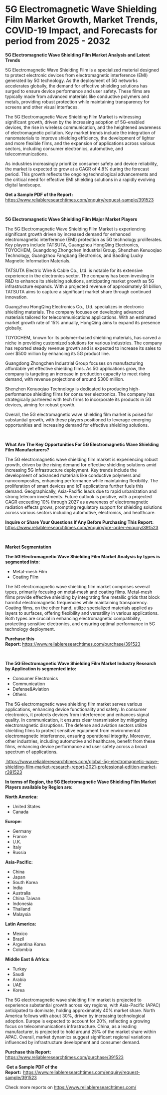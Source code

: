<p><h1>5G Electromagnetic Wave Shielding Film Market Growth, Market Trends, COVID-19 Impact, and Forecasts for period from 2025 - 2032</h1></p><p><strong>5G Electromagnetic Wave Shielding Film Market Analysis and Latest Trends</strong></p>
<p><p>5G Electromagnetic Wave Shielding Film is a specialized material designed to protect electronic devices from electromagnetic interference (EMI) generated by 5G technology. As the deployment of 5G networks accelerates globally, the demand for effective shielding solutions has surged to ensure device performance and user safety. These films are typically made from advanced materials like conductive polymers and metals, providing robust protection while maintaining transparency for screens and other visual interfaces.</p><p>The 5G Electromagnetic Wave Shielding Film Market is witnessing significant growth, driven by the increasing adoption of 5G-enabled devices, the rise in wireless communication, and the heightened awareness of electromagnetic pollution. Key market trends include the integration of nanomaterials to improve shielding efficiency, the development of lighter and more flexible films, and the expansion of applications across various sectors, including consumer electronics, automotive, and telecommunications.</p><p>As industries increasingly prioritize consumer safety and device reliability, the market is expected to grow at a CAGR of 4.8% during the forecast period. This growth reflects the ongoing technological advancements and the critical need for effective EMI shielding solutions in a rapidly evolving digital landscape.</p></p>
<p><strong>Get a Sample PDF of the Report:&nbsp;</strong> <a href="https://www.reliableresearchtimes.com/enquiry/request-sample/391523?utm_campaign=3087&utm_medium=2&utm_source=Github&utm_content=ia&utm_term=29032025&utm_id=5g-electromagnetic-wave-shielding-film">https://www.reliableresearchtimes.com/enquiry/request-sample/391523</a></p>
<p>&nbsp;</p>
<p><strong>5G Electromagnetic Wave Shielding Film Major Market Players</strong></p>
<p><p>The 5G Electromagnetic Wave Shielding Film Market is experiencing significant growth driven by increased demand for enhanced electromagnetic interference (EMI) protection as 5G technology proliferates. Key players include TATSUTA, Guangzhou HongQing Electronics, TOYOCHEM, Guangdong Zhongchen Industrial Group, Shenzhen Kenuoqiao Technology, Guangzhou Fangbang Electronics, and Baoding Lucky Magnetic Information Materials.</p><p>TATSUTA Electric Wire & Cable Co., Ltd. is notable for its extensive experience in the electronics sector. The company has been investing in R&D to enhance its shielding solutions, anticipating market growth as 5G infrastructure expands. With a projected revenue of approximately $1 billion, TATSUTA aims to capture a significant market share through continued innovation.</p><p>Guangzhou HongQing Electronics Co., Ltd. specializes in electronic shielding materials. The company focuses on developing advanced materials tailored for telecommunications applications. With an estimated market growth rate of 15% annually, HongQing aims to expand its presence globally.</p><p>TOYOCHEM, known for its polymer-based shielding materials, has carved a niche in providing customized solutions for various industries. The company has reported steady revenue growth and is expected to increase its sales to over $500 million by enhancing its 5G product line.</p><p>Guangdong Zhongchen Industrial Group focuses on manufacturing affordable yet effective shielding films. As 5G applications grow, the company is targeting an increase in production capacity to meet rising demand, with revenue projections of around $300 million.</p><p>Shenzhen Kenuoqiao Technology is dedicated to producing high-performance shielding films for consumer electronics. The company has strategically partnered with tech firms to incorporate its products in 5G devices, aiming for robust growth.</p><p>Overall, the 5G electromagnetic wave shielding film market is poised for substantial growth, with these players positioned to leverage emerging opportunities and increasing demand for effective shielding solutions.</p></p>
<p>&nbsp;</p>
<p><strong>What Are The Key Opportunities For 5G Electromagnetic Wave Shielding Film Manufacturers?</strong></p>
<p><p>The 5G electromagnetic wave shielding film market is experiencing robust growth, driven by the rising demand for effective shielding solutions amid increasing 5G infrastructure deployment. Key trends include the development of advanced materials like conductive polymers and nanocomposites, enhancing performance while maintaining flexibility. The proliferation of smart devices and IoT applications further fuels this demand. Geographically, Asia-Pacific leads due to rapid urbanization and strong telecom investments. Future outlook is positive, with a projected CAGR exceeding 10% through 2027 as awareness of electromagnetic radiation effects grows, prompting regulatory support for shielding solutions across various sectors including automotive, electronics, and healthcare.</p></p>
<p><strong>Inquire or Share Your Questions If Any Before Purchasing This Report:</strong> <a href="https://www.reliableresearchtimes.com/enquiry/pre-order-enquiry/391523?utm_campaign=3087&utm_medium=2&utm_source=Github&utm_content=ia&utm_term=29032025&utm_id=5g-electromagnetic-wave-shielding-film">https://www.reliableresearchtimes.com/enquiry/pre-order-enquiry/391523</a></p>
<p>&nbsp;</p>
<p><strong>Market Segmentation</strong></p>
<p><strong>The 5G Electromagnetic Wave Shielding Film Market Analysis by types is segmented into:</strong></p>
<p><ul><li>Metal-mesh Film</li><li>Coating Film</li></ul></p>
<p><p>The 5G electromagnetic wave shielding film market comprises several types, primarily focusing on metal-mesh and coating films. Metal-mesh films provide effective shielding by integrating fine metallic grids that block harmful electromagnetic frequencies while maintaining transparency. Coating films, on the other hand, utilize specialized materials applied as layers to surfaces, offering flexibility and versatility in various applications. Both types are crucial in enhancing electromagnetic compatibility, protecting sensitive electronics, and ensuring optimal performance in 5G technology deployment.</p></p>
<p><strong>Purchase this Report:&nbsp;</strong><a href="https://www.reliableresearchtimes.com/purchase/391523?utm_campaign=3087&utm_medium=2&utm_source=Github&utm_content=ia&utm_term=29032025&utm_id=5g-electromagnetic-wave-shielding-film">https://www.reliableresearchtimes.com/purchase/391523</a></p>
<p>&nbsp;</p>
<p><strong>The 5G Electromagnetic Wave Shielding Film Market Industry Research by Application is segmented into:</strong></p>
<p><ul><li>Consumer Electronics</li><li>Communication</li><li>Defense&Aviation</li><li>Others</li></ul></p>
<p><p>The 5G electromagnetic wave shielding film market serves various applications, enhancing device functionality and safety. In consumer electronics, it protects devices from interference and enhances signal quality. In communication, it ensures clear transmission by mitigating electromagnetic disruptions. The defense and aviation sectors utilize shielding films to protect sensitive equipment from environmental electromagnetic interference, ensuring operational integrity. Moreover, other industries, including automotive and healthcare, benefit from these films, enhancing device performance and user safety across a broad spectrum of applications.</p></p>
<p><a href="https://www.reliableresearchtimes.com/global-5g-electromagnetic-wave-shielding-film-market-research-report-2021-professional-edition-market-r391523?utm_campaign=3087&utm_medium=2&utm_source=Github&utm_content=ia&utm_term=29032025&utm_id=5g-electromagnetic-wave-shielding-film">&nbsp;https://www.reliableresearchtimes.com/global-5g-electromagnetic-wave-shielding-film-market-research-report-2021-professional-edition-market-r391523</a></p>
<p><strong>In terms of Region, the 5G Electromagnetic Wave Shielding Film Market Players available by Region are:</strong></p>
<p>
    <p> <strong> North America: </strong>
        <ul>
            <li>United States</li>
            <li>Canada</li>
        </ul>
        </p> 
    <p> <strong> Europe: </strong>
        <ul>
            <li>Germany</li>
            <li>France</li>
            <li>U.K.</li>
            <li>Italy</li>
            <li>Russia</li>
        </ul>
        </p> 
    <p> <strong> Asia-Pacific: </strong>
        <ul>
            <li>China</li>
            <li>Japan</li>
            <li>South Korea</li>
            <li>India</li>
            <li>Australia</li>
            <li>China Taiwan</li>
            <li>Indonesia</li>
            <li>Thailand</li>
            <li>Malaysia</li>
        </ul>
        </p> 
    <p> <strong> Latin America: </strong>
        <ul>
            <li>Mexico</li>
            <li>Brazil</li>
            <li>Argentina Korea</li>
            <li>Colombia</li>
        </ul>
        </p> 
    <p> <strong> Middle East & Africa: </strong>
        <ul>
            <li>Turkey</li>
            <li>Saudi</li>
            <li>Arabia</li>
            <li>UAE</li>
            <li>Korea</li>
        </ul>
    </p>
    </p>
<p><p>The 5G electromagnetic wave shielding film market is projected to experience substantial growth across key regions, with Asia-Pacific (APAC) anticipated to dominate, holding approximately 40% market share. North America follows with about 30%, driven by increasing technological adoption. Europe is expected to account for 20%, reflecting a growing focus on telecommunications infrastructure. China, as a leading manufacturer, is projected to hold around 25% of the market share within APAC. Overall, market dynamics suggest significant regional variations influenced by infrastructure development and consumer demand.</p></p>
<p><strong>Purchase this Report: </strong><a href="https://www.reliableresearchtimes.com/purchase/391523?utm_campaign=3087&utm_medium=2&utm_source=Github&utm_content=ia&utm_term=29032025&utm_id=5g-electromagnetic-wave-shielding-film">https://www.reliableresearchtimes.com/purchase/391523</a></p>
<p>&nbsp;<strong>Get a Sample PDF of the Report:&nbsp;&nbsp;</strong><a href="https://www.reliableresearchtimes.com/enquiry/request-sample/391523?utm_campaign=3087&utm_medium=2&utm_source=Github&utm_content=ia&utm_term=29032025&utm_id=5g-electromagnetic-wave-shielding-film">https://www.reliableresearchtimes.com/enquiry/request-sample/391523</a></p>
<p><strong></strong></p>
<p>Check more reports on <a href="https://www.reliableresearchtimes.com/?utm_campaign=3087&utm_medium=2&utm_source=Github&utm_content=ia&utm_term=29032025&utm_id=5g-electromagnetic-wave-shielding-film">https://www.reliableresearchtimes.com/</a></p>